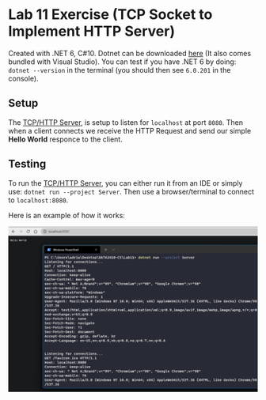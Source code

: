 # Lab 11 Exercise (TCP Socket to Implement HTTP Server)

Created with .NET 6, C#10. Dotnet can be downloaded [here](https://dotnet.microsoft.com/en-us/download) (It also comes bundled with Visual Studio). You can test if you have .NET 6 by doing: `dotnet --version` in the terminal (you should then see `6.0.201` in the console).

## Setup

The [TCP/HTTP Server](https://github.com/s341507/DATA2410-Csharp/blob/main/Lab11/Server/Program.cs), is setup to listen for `localhost` at port `8080`. Then when a client connects we receive the HTTP Request and send our simple **Hello World** responce to the client.

## Testing

To run the [TCP/HTTP Server](https://github.com/s341507/DATA2410-Csharp/blob/main/Lab11/Server/Program.cs), you can either run it from an IDE or simply use: `dotnet run --project Server`. Then use a browser/terminal to connect to `localhost:8080`.

Here is an example of how it works:

![](./test.png)
